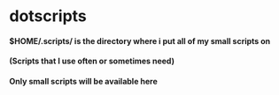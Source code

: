 # dotscripts

#### $HOME/.scripts/ is the directory where i put all of my small scripts on 
#### (Scripts that I use often or sometimes need)
#### Only small scripts will be available here 
